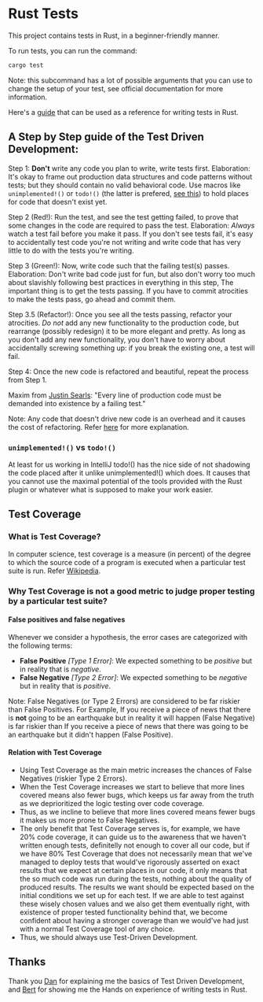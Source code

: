 # Rust Tests

This project contains tests in Rust, in a beginner-friendly manner.

To run tests, you can run the command:

```zsh
cargo test
```
Note: this subcommand has a lot of possible arguments that you can use to change the setup of your test, see official documentation for more information.

Here's a [guide](https://github.com/utkarshg6/helpful/blob/master/Rust.md#rust-tests) that can be used as a reference for writing tests in Rust.

## A Step by Step guide of the Test Driven Development:

Step 1: **Don't** write any code you plan to write, write tests first. Elaboration: It's okay to frame out production data
structures and code patterns without tests; but they should contain no valid behavioral code. Use macros
like `unimplemented!()` or `todo!()` (the latter is prefered, [see this](#unimplemented-vs-todo)) to hold places for code that doesn't exist yet.

Step 2 (Red!): Run the test, and see the test getting failed, to prove that some changes in the code are required to pass
the test. Elaboration: _Always_ watch a test fail before you make it pass. If you don't see tests fail,
it's easy to accidentally test code you're not writing and write code that has very little to do with the
tests you're writing.

Step 3 (Green!): Now, write code such that the failing test(s) passes. Elaboration: Don't write bad code just for
fun, but also don't worry too much about slavishly following best practices in everything in this step,
The important thing is to get the tests passing. If you have to commit atrocities to make the tests pass,
go ahead and commit them.

Step 3.5 (Refactor!): Once you see all the tests passing, refactor your atrocities. _Do not_ add any new functionality
to the production code, but rearrange (possibly redesign) it to be more elegant and pretty. As long as
you don't add any new functionality, you don't have to worry about accidentally screwing something up:
if you break the existing one, a test will fail.

Step 4: Once the new code is refactored and beautiful, repeat the process from Step 1.

Maxim from [Justin Searls](https://github.com/searls): "Every line of production code must be
demanded into existence by a failing test."

Note: Any code that doesn't drive new code is an overhead and it causes the cost of refactoring.
Refer [here](https://github.com/utkarshg6/rust-tests/commit/c8219592c26fc2fcc32b805e3670bd0666c2e235#diff-b1a35a68f14e696205874893c07fd24fdb88882b47c23cc0e0c80a30c7d53759R33) for more explanation.

### `unimplemented!()` vs `todo!()`
At least for us working in IntelliJ todo!() has the nice side of not shadowing the code placed after it unlike unimplemented!() which does. It causes
that you cannot use the maximal potential of the tools provided with the Rust plugin or whatever what is supposed to make your work easier.  

## Test Coverage

### What is Test Coverage?

In computer science, test coverage is a measure (in percent) of the degree to which the source code of a program is executed when a particular test suite is run. Refer [Wikipedia](https://en.wikipedia.org/wiki/Code_coverage).

### Why Test Coverage is not a good metric to judge proper testing by a particular test suite?

#### False positives and false negatives

Whenever we consider a hypothesis, the error cases are categorized with the following terms:

- **False Positive** _[Type 1 Error]_: We expected something to be _positive_ but in reality that is _negative_.
- **False Negative** _[Type 2 Error]_: We expected something to be _negative_ but in reality that is _positive_.

Note: False Negatives (or Type 2 Errors) are considered to be far riskier than False Positives. For Example, If you receive a piece of news that there is **not** going to be an earthquake but in reality it will happen (False Negative) is far riskier than If you receive a piece of news that there was going to be an earthquake but it didn't happen (False Positive).

#### Relation with Test Coverage

- Using Test Coverage as the main metric increases the chances of False Negatives (riskier Type 2 Errors).
- When the Test Coverage increases we start to believe that more lines covered means also fewer bugs, which keeps us far away from the truth as we deprioritized the logic testing over code coverage.
- Thus, as we incline to believe that more lines covered means fewer bugs it makes us more prone to False Negatives.
- The only benefit that Test Coverage serves is, for example, we have 20% code coverage, it can guide us to the awareness that we haven't written enough tests, definitelly not enough to cover all our code, but if we have 80% Test Coverage that does not necessarily mean that we've managed to deploy tests that would've rigorously asserted on exact results that we expect at certain places in our code, it only means that the so much code was run during the tests, nothing about the quality of produced results. The results we want should be expected based on the initial conditions we set up for each test. If we are able to test against these wisely chosen values and we also get them eventually right, with existence of proper tested functionality behind that, we become confident about having a stronger coverage than we would've had just with a normal Test Coverage tool of any choice.  
- Thus, we should always use Test-Driven Development.

## Thanks

Thank you [Dan](https://github.com/dnwiebe) for explaining me the basics of Test Driven Development, and [Bert](https://github.com/bertllll) for showing me the Hands on experience of writing tests in Rust.

